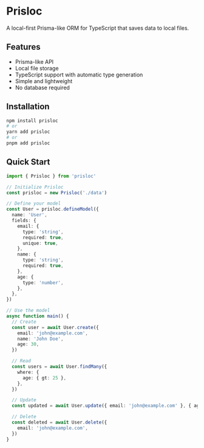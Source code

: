 # Prisloc

A local-first Prisma-like ORM for TypeScript that saves data to local files.

## Features

- Prisma-like API
- Local file storage
- TypeScript support with automatic type generation
- Simple and lightweight
- No database required

## Installation

```bash
npm install prisloc
# or
yarn add prisloc
# or
pnpm add prisloc
```

## Quick Start

```typescript
import { Prisloc } from 'prisloc'

// Initialize Prisloc
const prisloc = new Prisloc('./data')

// Define your model
const User = prisloc.defineModel({
  name: 'User',
  fields: {
    email: {
      type: 'string',
      required: true,
      unique: true,
    },
    name: {
      type: 'string',
      required: true,
    },
    age: {
      type: 'number',
    },
  },
})

// Use the model
async function main() {
  // Create
  const user = await User.create({
    email: 'john@example.com',
    name: 'John Doe',
    age: 30,
  })

  // Read
  const users = await User.findMany({
    where: {
      age: { gt: 25 },
    },
  })

  // Update
  const updated = await User.update({ email: 'john@example.com' }, { age: 31 })

  // Delete
  const deleted = await User.delete({
    email: 'john@example.com',
  })
}
```
